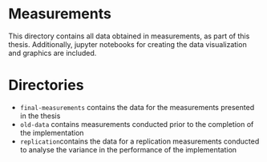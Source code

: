 # Measurements
This directory contains all data obtained in measurements, as part of this thesis.
Additionally, jupyter notebooks for creating the data visualization and graphics are included.


# Directories
-  `final-measurements` contains the data for the measurements presented in the thesis
-  `old-data` contains measurements conducted prior to the completion of the implementation
-  `replication`contains the data for a replication measurements conducted to analyse the variance in the performance of the implementation 